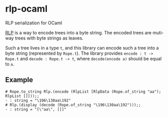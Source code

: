 # rlp-ocaml
RLP serialization for OCaml

[RLP](https://github.com/ethereum/wiki/wiki/RLP) is a way to encode trees into a byte string.  The encoded trees are muti-way trees with byte strings as leaves.

Such a tree lives in a type `t`, and this library can encode such a tree into a byte string (represented by `Rope.t`).  The library provides `encode : t -> Rope.t` and `decode : Rope.t -> t`, where `decode(encode a)` should be equal to `a`.

## Example

```
# Rope.to_string Rlp.(encode (RlpList [RlpData (Rope.of_string "aa"); RlpList []]));;
- : string = "\196\130aa\192"
# Rlp.(display (decode (Rope.of_string "\196\130aa\192")));;
- : string = "[\"aa\", []]"
```
